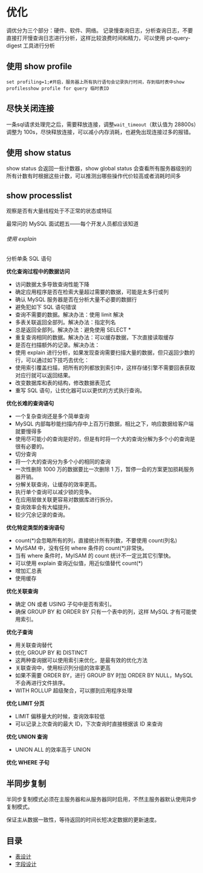 # 优化

调优分为三个部分：硬件、软件、网络。
记录慢查询日志，分析查询日志，不要直接打开慢查询日志进行分析，这样比较浪费时间和精力，可以使用 pt-query-digest 工具进行分析

## 使用 show profile

```config
set profiling=1;#开启，服务器上所有执行语句会记录执行时间，存到临时表中show profilesshow profile for query 临时表ID
```

## 尽快关闭连接

一条sql请求处理完之后，需要释放连接，调整`wait_timeout`（默认值为 28800s）调整为 100s，尽快释放连接，可以减小内存消耗，也避免出现连接过多的报错。

## 使用 show status

show status 会返回一些计数器，show global status 会查看所有服务器级别的所有计数有时根据这些计数，可以推测出哪些操作代价较高或者消耗时间多

## show processlist

观察是否有大量线程处于不正常的状态或特征

最常问的 MySQL 面试题五——每个开发人员都应该知道

###### 使用 explain

分析单条 SQL 语句

**优化查询过程中的数据访问**

- 访问数据太多导致查询性能下降
- 确定应用程序是否在检索大量超过需要的数据，可能是太多行或列
- 确认 MySQL 服务器是否在分析大量不必要的数据行
- 避免犯如下 SQL 语句错误
- 查询不需要的数据。解决办法：使用 limit 解决
- 多表关联返回全部列。解决办法：指定列名
- 总是返回全部列。解决办法：避免使用 SELECT \*
- 重复查询相同的数据。解决办法：可以缓存数据，下次直接读取缓存
- 是否在扫描额外的记录。解决办法：
- 使用 explain 进行分析，如果发现查询需要扫描大量的数据，但只返回少数的行，可以通过如下技巧去优化：
- 使用索引覆盖扫描，把所有的列都放到索引中，这样存储引擎不需要回表获取对应行就可以返回结果。
- 改变数据库和表的结构，修改数据表范式
- 重写 SQL 语句，让优化器可以以更优的方式执行查询。

**优化长难的查询语句**

- 一个复杂查询还是多个简单查询
- MySQL 内部每秒能扫描内存中上百万行数据，相比之下，响应数据给客户端就要慢得多
- 使用尽可能小的查询是好的，但是有时将一个大的查询分解为多个小的查询是很有必要的。
- 切分查询
- 将一个大的查询分为多个小的相同的查询
- 一次性删除 1000 万的数据要比一次删除 1 万，暂停一会的方案更加损耗服务器开销。
- 分解关联查询，让缓存的效率更高。
- 执行单个查询可以减少锁的竞争。
- 在应用层做关联更容易对数据库进行拆分。
- 查询效率会有大幅提升。
- 较少冗余记录的查询。

**优化特定类型的查询语句**

- count(\*)会忽略所有的列，直接统计所有列数，不要使用 count(列名)
- MyISAM 中，没有任何 where 条件的 count(\*)非常快。
- 当有 where 条件时，MyISAM 的 count 统计不一定比其它引擎快。
- 可以使用 explain 查询近似值，用近似值替代 count(\*)
- 增加汇总表
- 使用缓存

**优化关联查询**

- 确定 ON 或者 USING 子句中是否有索引。
- 确保 GROUP BY 和 ORDER BY 只有一个表中的列，这样 MySQL 才有可能使用索引。

**优化子查询**

- 用关联查询替代
- 优化 GROUP BY 和 DISTINCT
- 这两种查询据可以使用索引来优化，是最有效的优化方法
- 关联查询中，使用标识列分组的效率更高
- 如果不需要 ORDER BY，进行 GROUP BY 时加 ORDER BY NULL，MySQL 不会再进行文件排序。
- WITH ROLLUP 超级聚合，可以挪到应用程序处理

**优化 LIMIT 分页**

- LIMIT 偏移量大的时候，查询效率较低
- 可以记录上次查询的最大 ID，下次查询时直接根据该 ID 来查询

**优化 UNION 查询**

- UNION ALL 的效率高于 UNION

**优化 WHERE 子句**

## 半同步复制

半同步复制模式必须在主服务器和从服务器同时启用，不然主服务器默认使用异步复制模式。

保证主从数据一致性，等待返回的时间长短决定数据的更新速度。

## 目录

- [表设计](table.md)
- [字段设计](table.md)

